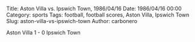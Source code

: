 Title: Aston Villa vs. Ipswich Town, 1986/04/16
Date: 1986/04/16 00:00
Category: sports
Tags: football, football scores, Aston Villa, Ipswich Town
Slug: aston-villa-vs-ipswich-town
Author: carbonero


Aston Villa 1 - 0 Ipswich Town
